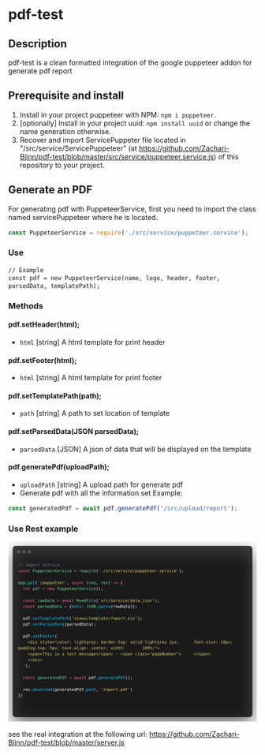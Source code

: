 # pdf-test

## Description

pdf-test is a clean formatted integration of the google puppeteer addon for generate pdf report

## Prerequisite and install

1. Install in your project puppeteer with NPM: `npm i puppeteer`.
2. [optionally] Install in your project uuid: `npm install uuid` or change the name generation otherwise.
3. Recover and import ServicePuppeter file located in "/src/service/ServicePuppeteer" (at https://github.com/Zachari-Blinn/pdf-test/blob/master/src/service/puppeteer.service.js) of this repository to your project.

## Generate an PDF

For generating pdf with PuppeteerService, first you need to import the class named servicePuppeteer where he is located.

```js
const PuppeteerService = require('./src/service/puppeteer.service');
```

### Use

```
// Example
const pdf = new PuppeteerService(name, logo, header, footer, parsedData, templatePath);
```

### Methods

#### pdf.setHeader(html);
  * `html` [string] A html template for print header  
#### pdf.setFooter(html);
  * `html` [string] A html template for print footer
#### pdf.setTemplatePath(path);
  * `path` [string] A path to set location of template
#### pdf.setParsedData(JSON parsedData);
  * `parsedData` [JSON] A json of data that will be displayed on the template
#### pdf.generatePdf(uploadPath);
  * `uploadPath` [string] A upload path for generate pdf
  * Generate pdf with all the information set
Example:
```js
const generatedPdf = await pdf.generatePdf('/src/upload/report');
```

### Use Rest example

<p align="center">
  <img src="./img/use_example.png" alt="Size Limit CLI">
</p>

see the real integration at the following url: https://github.com/Zachari-Blinn/pdf-test/blob/master/server.js
